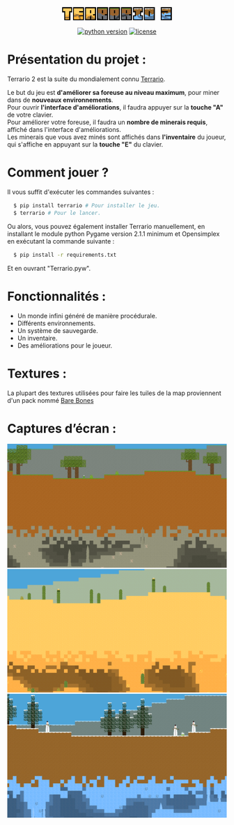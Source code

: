 <div align="center">
  <img src="images/ui/logo.png" alt="Terrario 2 Logo" width="50%">
</div>


<div align="center">
    
[![python version](https://img.shields.io/pypi/pyversions/terrario?style=for-the-badge)](https://pypi.org/project/terrario/)
[![license](https://img.shields.io/github/license/MaitreRenard18/Terrario-2.svg?style=for-the-badge)](https://github.com/MaitreRenard18/Terrario-2/blob/master/LICENSE)

</div>

# Présentation du projet :
Terrario 2 est la suite du mondialement connu [Terrario](https://github.com/MaitreRenard18/Terrario).

Le but du jeu est <b>d'améliorer sa foreuse au niveau maximum</b>, pour miner dans de <b>nouveaux environnements</b>. <br>
Pour ouvrir <b>l'interface d'améliorations</b>, il faudra appuyer sur la <b>touche "A"</b> de votre clavier. <br>
Pour améliorer votre foreuse, il faudra un <b>nombre de minerais requis</b>, affiché dans l'interface d'améliorations. <br>
Les minerais que vous avez minés sont affichés dans <b>l'inventaire</b> du joueur, qui s'affiche en appuyant sur la <b>touche "E"</b> du clavier.

# Comment jouer ?
Il vous suffit d'exécuter les commandes suivantes :
```bash
  $ pip install terrario # Pour installer le jeu.
  $ terrario # Pour le lancer.
```

Ou alors, vous pouvez également installer Terrario manuellement, en installant le module python Pygame version 2.1.1 minimum et Opensimplex en exécutant la commande suivante :
```bash
  $ pip install -r requirements.txt
```
Et en ouvrant "Terrario.pyw".

# Fonctionnalités :
- Un monde infini généré de manière procédurale.
- Différents environnements.
- Un système de sauvegarde.
- Un inventaire.
- Des améliorations pour le joueur.

# Textures :

La plupart des textures utilisées pour faire les tuiles de la map proviennent d'un pack nommé [Bare Bones](https://minecraft.fr/pack-de-textures-bares-bones/)

# Captures d’écran :
![Forêt](images/screenshots/forest.png)
![Desert](images/screenshots/desert.png)
![Biome neige](images/screenshots/snow.png)
